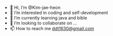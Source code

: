 - 👋 Hi, I’m @Kim-jae-heon
- 👀 I’m interested in coding and self-development
- 🌱 I’m currently learning java and bible
- 💞️ I’m looking to collaborate on ...
- 📫 How to reach me ddt1630@gmail.com

<!---
Kim-jae-heon/Kim-jae-heon is a ✨ special ✨ repository because its `README.md` (this file) appears on your GitHub profile.
You can click the Preview link to take a look at your changes.
--->
